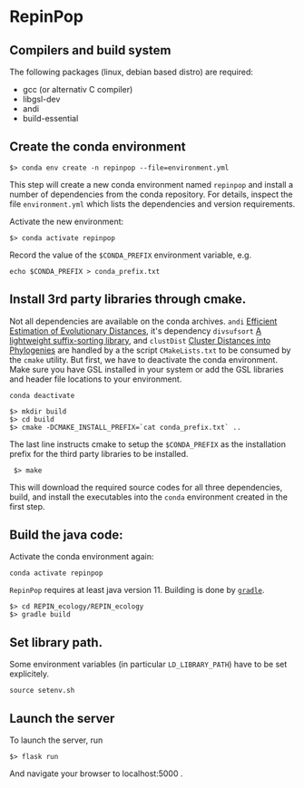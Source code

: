 # RepinPop

## Compilers and build system
The following packages (linux, debian based distro) are required:
* gcc (or alternativ C compiler)
* libgsl-dev 
* andi
* build-essential

## Create the conda environment

```
$> conda env create -n repinpop --file=environment.yml
```

This step will create a new conda environment named `repinpop` and install a number of dependencies from the conda repository. For
details, inspect the file `environment.yml` which lists the dependencies and
version requirements. 

Activate the new environment:

```
$> conda activate repinpop
```
Record the value of the `$CONDA_PREFIX` environment variable, e.g.

```
echo $CONDA_PREFIX > conda_prefix.txt
```


## Install 3rd party libraries through cmake.
Not all dependencies are available on the conda archives. `andi` [Efficient
Estimation of Evolutionary Distances](https://github.com/EvolBioInf/andi.git),
it's dependency `divsufsort` [A lightweight suffix-sorting library](https://github.com/y-256/libdivsufsort.git),
and `clustDist` [Cluster Distances into Phylogenies](https://github.com/EvolBioInf/clustDist.git) are handled by a the script `CMakeLists.txt` to be consumed by the `cmake` utility. But first, we have to deactivate the conda environment. Make sure you have GSL
installed in your system or add the GSL libraries and header file locations to your environment.
```
conda deactivate
```
```
$> mkdir build
$> cd build
$> cmake -DCMAKE_INSTALL_PREFIX=`cat conda_prefix.txt` ..
```
The last line instructs cmake to setup the `$CONDA_PREFIX` as the installation prefix for the third party libraries to be installed.
```
 $> make
```

This will download the required source codes for all three dependencies, build,
and install the executables into the `conda` environment created in the first
step.

## Build the java code:
Activate the conda environment again:
```
conda activate repinpop
```
`RepinPop` requires at least java version 11. Building is done by
[`gradle`](https://gradle.org).

```
$> cd REPIN_ecology/REPIN_ecology
$> gradle build
```

## Set library path.
Some environment variables (in particular `LD_LIBRARY_PATH`) have to be set
explicitely. 

```
source setenv.sh
```

## Launch the server
To launch the server, run

```
$> flask run 
```

And navigate your browser to localhost:5000 .




